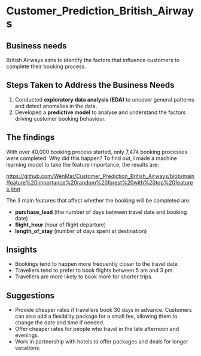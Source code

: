 # Customer_Prediction_British_Airways

## Business needs
British Airways aims to identify the factors that influence customers to complete their booking process.

## Steps Taken to Address the Business Needs
1) Conducted **exploratory data analysis (EDA)** to uncover general patterns and detect anomalies in the data.
2) Developed a **predictive model** to analyse and understand the factors driving customer booking behaviour.

## The findings
With over 40,000 booking process started, only 7,474 booking processes were completed. Why did this happen?
To find out, I made a machine learning model to take the feature importance, the results are:

https://github.com/WenMar/Customer_Prediction_British_Airways/blob/main/feature%20importance%20random%20forest%20with%20top%20features.png 

The 3 main features that affect whether the booking will be completed are:

- **purchase_lead** (the number of days between travel date and booking date)
- **flight_hour** (hour of flight departure)
- **length_of_stay** (number of days spent at destination)

## Insights
- Bookings tend to happen more frequently closer to the travel date
- Travellers tend to prefer to book flights between 5 am and 3 pm.
- Travellers are more likely to book more for shorter trips.
  
## Suggestions
- Provide cheaper rates if travellers book 30 days in advance. Customers can also add a flexibility package for a small fee, allowing them to change the date and time if needed.
- Offer cheaper rates for people who travel in the late afternoon and evenings.
- Work in partnership with hotels to offer packages and deals for longer vacations.
